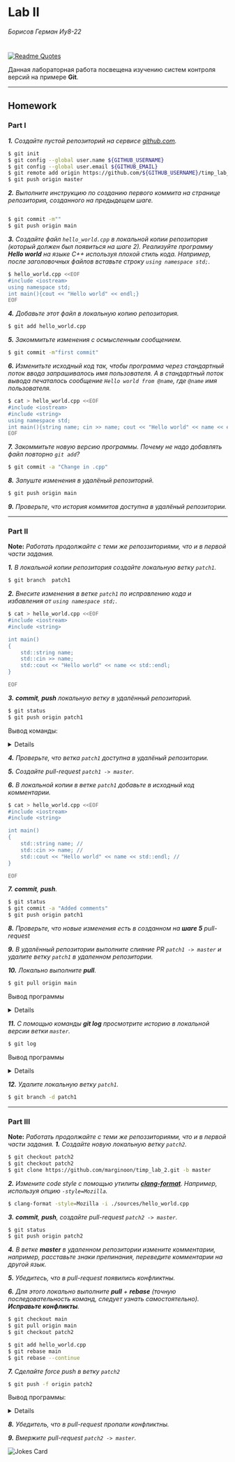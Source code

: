 # Lab II
*Борисов Герман Иу8-22*
#
[![Readme Quotes](https://quotes-github-readme.vercel.app/api?type=horizontal&theme=dark)](https://github.com/piyushsuthar/github-readme-quotes)

Данная лабораторная работа посвещена изучению систем контроля версий на примере **Git**.
___
## Homework

### Part I


***1.** Создайте пустой репозиторий на сервисе [github.com](https://github.com/).*

```sh
$ git init
$ git config --global user.name ${GITHUB_USERNAME}
$ git config --global user.email ${GITHUB_EMAIL}
$ git remote add origin https://github.com/${GITHUB_USERNAME}/timp_lab_2.git
$ git push origin master
```

***2.** Выполните инструкцию по созданию первого коммита на странице репозитория, созданного на предыдещем шаге.*

```sh

$ git commit -m""
$ git push origin main
```

***3.** Создайте файл `hello_world.cpp` в локальной копии репозитория (который должен был появиться на шаге 2). Реализуйте программу **Hello world** на языке C++ используя плохой стиль кода. Например, после заголовочных файлов вставьте строку `using namespace std;`.*

```sh
$ hello_world.cpp <<EOF
#include <iostream>
using namespace std;
int main(){cout << "Hello world" << endl;}
EOF

```

***4.** Добавьте этот файл в локальную копию репозитория.*

```sh
$ git add hello_world.cpp
```

***5.** Закоммитьте изменения с *осмысленным* сообщением.*

```sh
$ git commit -m"first commit"
```

***6.** Изменитьте исходный код так, чтобы программа через стандартный поток ввода запрашивалось имя пользователя. А в стандартный поток вывода печаталось сообщение `Hello world from @name`, где `@name` имя пользователя.*

```sh
$ cat > hello_world.cpp <<EOF
#include <iostream>
#include <string>
using namespace std;
int main(){string name; cin >> name; cout << "Hello world" << name << endl; }
EOF
```

***7.** Закоммитьте новую версию программы. Почему не надо добавлять файл повторно `git add`?*

```sh
$ git commit -a "Change in .cpp"
```

***8.** Запуште изменения в удалёный репозиторий.*

```sh
$ git push origin main
```

***9.** Проверьте, что история коммитов доступна в удалёный репозитории.*
___
### Part II

**Note:** *Работать продолжайте с теми же репоззиториями, что и в первой части задания.*

***1.** В локальной копии репозитория создайте локальную ветку `patch1`.*
```bash
$ git branch  patch1
```

***2.** Внесите изменения в ветке `patch1` по исправлению кода и избавления от `using namespace std;`.*

```bash
$ cat > hello_world.cpp <<EOF
#include <iostream>
#include <string>

int main()
{
    std::string name;
    std::cin >> name;
    std::cout << "Hello world" << name << std::endl;
}

EOF
```

***3.** **commit**, **push** локальную ветку в удалённый репозиторий.*

```bash
$ git status
$ git push origin patch1
```
Вывод команды:

<details>

```bash
Username for 'https://github.com': marginonn
Password for 'https://marginoon.com': 
Enumerating objects: 9, done.
Counting objects: 100% (9/9), done.
Delta compression using up to 4 threads
Compressing objects: 100% (2/2), done.
Writing objects: 100% (5/5), 444 bytes | 444.00 KiB/s, done.
Total 5 (delta 0), reused 0 (delta 0), pack-reused 0
remote: 
remote: Create a pull request for 'patch1' on GitHub by visiting:
remote:      https://github.com/marginoon/timp_lab_2/pull/new/patch1
remote: 
To https://github.com/marginoon/timp_lab_2.git
 * [new branch]      patch1 -> patch1
```
</details>

***4.** Проверьте, что ветка `patch1` доступна в удалёный репозитории.*


***5.** Создайте pull-request `patch1 -> master`.*


***6.** В локальной копии в ветке `patch1` добавьте в исходный код комментарии.*

```bash
$ cat > hello_world.cpp <<EOF
#include <iostream>
#include <string>

int main()
{
    std::string name; //
    std::cin >> name; // 
    std::cout << "Hello world" << name << std::endl; //
}

EOF
```
***7.** **commit**, **push**.*

```bash
$ git status
$ git commit -a "Added comments"
$ git push origin patch1
```

***8.** Проверьте, что новые изменения есть в созданном на **шаге 5** pull-request*


***9.** В удалённый репозитории выполните  слияние PR `patch1 -> master` и удалите ветку `patch1` в удаленном репозитории.*


***10.** Локально выполните **pull**.*

```bash
$ git pull origin main
```

Вывод программы

<details>

```bash
Из https://github.com/marginoon/timp_lab_2
 * branch            master     -> FETCH_HEAD
Уже обновлено.
```

</details>

***11.** С помощью команды **git log** просмотрите историю в локальной версии ветки `master`.*

```bash
$ git log
```
Вывод программы

<details>

```bash
commit 1dd7c34fc07ccee9be2bf86756e5edce3843bedb (HEAD -> main, origin/main)
Author: marginoon <g-l-o-120404@rambler.ru>
Date:   Wed Mar 9 14:20:35 2022 -0500

    ww

commit e29d77dc10c67043bb0c6e28529c5798d3fa3362
Merge: 2132d0d 56c4419
Author: marginoon <45904292+marginoon@users.noreply.github.com>
Date:   Wed Mar 9 20:34:26 2022 +0300

    Merge pull request #1 from marginoon/patch1
    
    deleting "using namespace std"

commit 56c4419a614a4b90949700d05e4579f0c70e1115
Author: marginoon <g-l-o-120404@rambler.ru>
Date:   Wed Mar 9 11:58:27 2022 -0500

    deleting "using namespace std"

commit 2132d0d357165652c9e25a95d0bd1e29e56f7ad4
Author: marginoon <g-l-o-120404@rambler.ru>
Date:   Wed Mar 9 11:44:07 2022 -0500

    change in .cpp

commit c0fc06e7d506b1c120a1ef4a8978c46b8281f39c
Author: marginoon <g-l-o-120404@rambler.ru>
Date:   Wed Mar 9 11:41:11 2022 -0500

    first commit

(END)
```

</details>

***12.** Удалите локальную ветку `patch1`.*

```bash
$ git branch -d patch1
```
___

### Part III

**Note:** *Работать продолжайте с теми же репоззиториями, что и в первой части задания.*
***1.** Создайте новую локальную ветку `patch2`.*

```bash
$ git checkout patch2
$ git checkout patch2
$ git clone https://github.com/marginoon/timp_lab_2.git -b master
```

***2.** Измените *code style* с помощью утилиты [**clang-format**](http://clang.llvm.org/docs/ClangFormat.html). Например, используя опцию `-style=Mozilla`.*

```bash
$ clang-format -style=Mozilla -i ./sources/hello_world.cpp
```

***3.** **commit**, **push**, создайте pull-request `patch2 -> master`.*

```bash
$ git status
$ git push origin patch2
```

***4.** В ветке **master** в удаленном репозитории измените комментарии, например, расставьте знаки препинания, переведите комментарии на другой язык.*


***5.** Убедитесь, что в pull-request появились *конфликтны*.*

***6.** Для этого локально выполните **pull** + **rebase** (точную последовательность команд, следует узнать самостоятельно). **Исправьте конфликты**.*

```bash
$ git checkout main
$ git pull origin main
$ git checkout patch2
```

```bash
$ git add hello_world.cpp
$ git rebase main
$ git rebase --continue
```

***7.** Сделайте *force push* в ветку `patch2`*

```bash
$ git push -f origin patch2
```

Вывод программы:

<details>

```bash
Username for 'https://github.com': marginoon
Password for 'https://marginoon@github.com': 
Перечисление объектов: 10, готово.
Подсчет объектов: 100% (10/10), готово.
При сжатии изменений используется до 8 потоков
Сжатие объектов: 100% (9/9), готово.
Запись объектов: 100% (9/9), 1.26 КиБ | 1.26 МиБ/с, готово.
Всего 9 (изменения 2), повторно использовано 0 (изменения 0)
remote: Resolving deltas: 100% (2/2), completed with 1 local object.
To https://github.com/marginoon/timp_lab_2.git
 + c533e10...a390524 patch2 -> patch2 (forced update)
```

</details>

***8.** Убедитель, что в pull-request пропали конфликтны.*


***9.** Вмержите pull-request `patch2 -> master`.*

![Jokes Card](https://readme-jokes.vercel.app/api)
